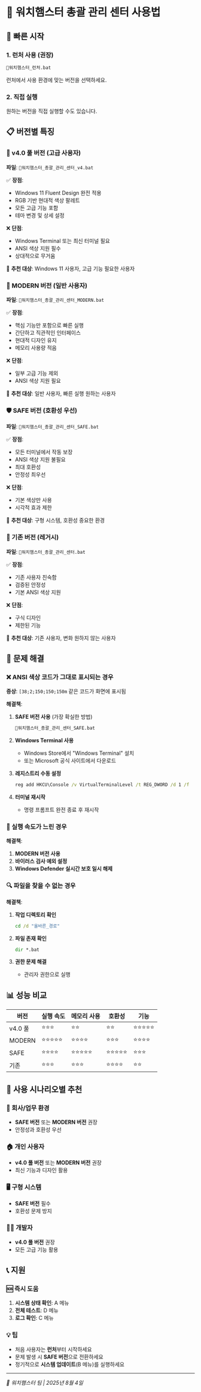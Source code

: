 # 🐹 워치햄스터 총괄 관리 센터 사용법

## 🚀 빠른 시작

### 1. 런처 사용 (권장)
```bash
🚀워치햄스터_런처.bat
```
런처에서 사용 환경에 맞는 버전을 선택하세요.

### 2. 직접 실행
원하는 버전을 직접 실행할 수도 있습니다.

## 📋 버전별 특징

### 🎨 v4.0 풀 버전 (고급 사용자)
**파일**: `🐹워치햄스터_총괄_관리_센터_v4.bat`

✅ **장점**:
- Windows 11 Fluent Design 완전 적용
- RGB 기반 현대적 색상 팔레트
- 모든 고급 기능 포함
- 테마 변경 및 상세 설정

❌ **단점**:
- Windows Terminal 또는 최신 터미널 필요
- ANSI 색상 지원 필수
- 상대적으로 무거움

🎯 **추천 대상**: Windows 11 사용자, 고급 기능 필요한 사용자

### 🌟 MODERN 버전 (일반 사용자)
**파일**: `🐹워치햄스터_총괄_관리_센터_MODERN.bat`

✅ **장점**:
- 핵심 기능만 포함으로 빠른 실행
- 간단하고 직관적인 인터페이스
- 현대적 디자인 유지
- 메모리 사용량 적음

❌ **단점**:
- 일부 고급 기능 제외
- ANSI 색상 지원 필요

🎯 **추천 대상**: 일반 사용자, 빠른 실행 원하는 사용자

### 🛡️ SAFE 버전 (호환성 우선)
**파일**: `🐹워치햄스터_총괄_관리_센터_SAFE.bat`

✅ **장점**:
- 모든 터미널에서 작동 보장
- ANSI 색상 지원 불필요
- 최대 호환성
- 안정성 최우선

❌ **단점**:
- 기본 색상만 사용
- 시각적 효과 제한

🎯 **추천 대상**: 구형 시스템, 호환성 중요한 환경

### 📜 기존 버전 (레거시)
**파일**: `🐹워치햄스터_총괄_관리_센터.bat`

✅ **장점**:
- 기존 사용자 친숙함
- 검증된 안정성
- 기본 ANSI 색상 지원

❌ **단점**:
- 구식 디자인
- 제한된 기능

🎯 **추천 대상**: 기존 사용자, 변화 원하지 않는 사용자

## 🔧 문제 해결

### ❌ ANSI 색상 코드가 그대로 표시되는 경우

**증상**: `[38;2;150;150;150m` 같은 코드가 화면에 표시됨

**해결책**:
1. **SAFE 버전 사용** (가장 확실한 방법)
   ```bash
   🐹워치햄스터_총괄_관리_센터_SAFE.bat
   ```

2. **Windows Terminal 사용**
   - Windows Store에서 "Windows Terminal" 설치
   - 또는 Microsoft 공식 사이트에서 다운로드

3. **레지스트리 수동 설정**
   ```cmd
   reg add HKCU\Console /v VirtualTerminalLevel /t REG_DWORD /d 1 /f
   ```

4. **터미널 재시작**
   - 명령 프롬프트 완전 종료 후 재시작

### 🐌 실행 속도가 느린 경우

**해결책**:
1. **MODERN 버전 사용**
2. **바이러스 검사 예외 설정**
3. **Windows Defender 실시간 보호 일시 해제**

### 🔍 파일을 찾을 수 없는 경우

**해결책**:
1. **작업 디렉토리 확인**
   ```cmd
   cd /d "올바른_경로"
   ```

2. **파일 존재 확인**
   ```cmd
   dir *.bat
   ```

3. **권한 문제 해결**
   - 관리자 권한으로 실행

## 📊 성능 비교

| 버전 | 실행 속도 | 메모리 사용 | 호환성 | 기능 |
|------|-----------|-------------|--------|------|
| v4.0 풀 | ⭐⭐⭐ | ⭐⭐ | ⭐⭐ | ⭐⭐⭐⭐⭐ |
| MODERN | ⭐⭐⭐⭐⭐ | ⭐⭐⭐⭐ | ⭐⭐⭐ | ⭐⭐⭐⭐ |
| SAFE | ⭐⭐⭐⭐ | ⭐⭐⭐⭐⭐ | ⭐⭐⭐⭐⭐ | ⭐⭐⭐ |
| 기존 | ⭐⭐⭐ | ⭐⭐⭐ | ⭐⭐⭐⭐ | ⭐⭐ |

## 🎯 사용 시나리오별 추천

### 🏢 회사/업무 환경
- **SAFE 버전** 또는 **MODERN 버전** 권장
- 안정성과 호환성 우선

### 🏠 개인 사용자
- **v4.0 풀 버전** 또는 **MODERN 버전** 권장
- 최신 기능과 디자인 활용

### 🖥️ 구형 시스템
- **SAFE 버전** 필수
- 호환성 문제 방지

### 👨‍💻 개발자
- **v4.0 풀 버전** 권장
- 모든 고급 기능 활용

## 📞 지원

### 🆘 즉시 도움
1. **시스템 상태 확인**: A 메뉴
2. **전체 테스트**: D 메뉴
3. **로그 확인**: C 메뉴

### 💡 팁
- 처음 사용자는 **런처**부터 시작하세요
- 문제 발생 시 **SAFE 버전**으로 전환하세요
- 정기적으로 **시스템 업데이트**(B 메뉴)를 실행하세요

---

*🐹 워치햄스터 팀 | 2025년 8월 4일*